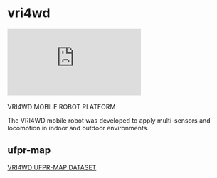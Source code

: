 # vri4wd

![VRI4WD Mobile Robot Platform](https://github.com/VRI-UFPR/vri4wd/blob/main/sensorsVRI4WD_v4.pdf)

VRI4WD MOBILE ROBOT PLATFORM

The VRI4WD mobile robot was developed to apply multi-sensors and locomotion in indoor and outdoor environments. 

## ufpr-map

[VRI4WD UFPR-MAP DATASET](https://github.com/VRI-UFPR/ufpr-map)

